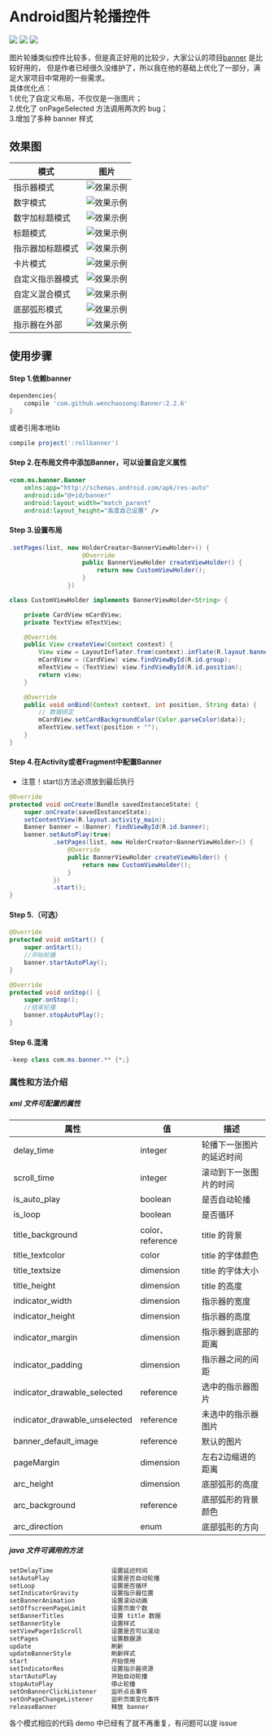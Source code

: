 # Android图片轮播控件

[![](https://jitpack.io/v/wenchaosong/Banner.svg)](https://jitpack.io/#wenchaosong/Banner)
[![](https://img.shields.io/github/stars/wenchaosong/Banner.svg)](https://github.com/wenchaosong/Banner)
[![](https://img.shields.io/github/issues/wenchaosong/Banner.svg)](https://github.com/wenchaosong/Banner)

图片轮播类似控件比较多，但是真正好用的比较少，大家公认的项目[banner](https://github.com/youth5201314/banner) 是比较好用的，
但是作者已经很久没维护了，所以我在他的基础上优化了一部分，满足大家项目中常用的一些需求。<br>
具体优化点：<br>
1.优化了自定义布局，不仅仅是一张图片；<br>
2.优化了 onPageSelected 方法调用两次的 bug；<br>
3.增加了多种 banner 样式

## 效果图

|模式|图片
|---|---|
|指示器模式|![效果示例](https://upload-images.jianshu.io/upload_images/9913211-5e7a26460c51022f.png)|
|数字模式|![效果示例](https://upload-images.jianshu.io/upload_images/9913211-8322b8379c3c3240.png)|
|数字加标题模式|![效果示例](https://upload-images.jianshu.io/upload_images/9913211-6c6204de8cee8d83.png)|
|标题模式|![效果示例](https://upload-images.jianshu.io/upload_images/9913211-91d620275e7e3c8d.png)|
|指示器加标题模式|![效果示例](https://upload-images.jianshu.io/upload_images/9913211-0f391a0c244e5005.png)|
|卡片模式|![效果示例](https://upload-images.jianshu.io/upload_images/9913211-8d85073daf5d8d42.png)|
|自定义指示器模式|![效果示例](https://upload-images.jianshu.io/upload_images/9913211-af713b0eea956d16.png)|
|自定义混合模式|![效果示例](https://upload-images.jianshu.io/upload_images/9913211-539bb6c0ae0f2743.png)|
|底部弧形模式|![效果示例](https://upload-images.jianshu.io/upload_images/9913211-d14b734be7de9e86.png)|
|指示器在外部|![效果示例](https://upload-images.jianshu.io/upload_images/9913211-d66f82d32ea6aeb9.png)|

## 使用步骤

#### Step 1.依赖banner
```groovy
dependencies{
    compile 'com.github.wenchaosong:Banner:2.2.6'
}
```
或者引用本地lib
```groovy
compile project(':rollbanner')
```

#### Step 2.在布局文件中添加Banner，可以设置自定义属性
```xml
<com.ms.banner.Banner
    xmlns:app="http://schemas.android.com/apk/res-auto"
    android:id="@+id/banner"
    android:layout_width="match_parent"
    android:layout_height="高度自己设置" />
```

#### Step 3.设置布局
```java
.setPages(list, new HolderCreator<BannerViewHolder>() {
                    @Override
                    public BannerViewHolder createViewHolder() {
                        return new CustomViewHolder();
                    }
                })

class CustomViewHolder implements BannerViewHolder<String> {

    private CardView mCardView;
    private TextView mTextView;

    @Override
    public View createView(Context context) {
        View view = LayoutInflater.from(context).inflate(R.layout.banner_item, null);
        mCardView = (CardView) view.findViewById(R.id.group);
        mTextView = (TextView) view.findViewById(R.id.position);
        return view;
    }

    @Override
    public void onBind(Context context, int position, String data) {
        // 数据绑定
        mCardView.setCardBackgroundColor(Color.parseColor(data));
        mTextView.setText(position + "");
    }
}
```

#### Step 4.在Activity或者Fragment中配置Banner

- 注意！start()方法必须放到最后执行

```java
@Override
protected void onCreate(Bundle savedInstanceState) {
    super.onCreate(savedInstanceState);
    setContentView(R.layout.activity_main);
    Banner banner = (Banner) findViewById(R.id.banner);
    banner.setAutoPlay(true)
            .setPages(list, new HolderCreator<BannerViewHolder>() {
                @Override
                public BannerViewHolder createViewHolder() {
                    return new CustomViewHolder();
                }
            })
            .start();
}
```

#### Step 5.（可选）
```java
@Override
protected void onStart() {
    super.onStart();
    //开始轮播
    banner.startAutoPlay();
}

@Override
protected void onStop() {
    super.onStop();
    //结束轮播
    banner.stopAutoPlay();
}
```

#### Step 6.混淆
```java
-keep class com.ms.banner.** {*;}
```

### 属性和方法介绍

##### xml 文件可配置的属性

|属性|值|描述
|---|---|---|
|delay_time|integer|轮播下一张图片的延迟时间|
|scroll_time|integer|滚动到下一张图片的时间|
|is_auto_play|boolean|是否自动轮播|
|is_loop|boolean|是否循环|
|title_background|color、reference|title 的背景|
|title_textcolor|color|title 的字体颜色|
|title_textsize|dimension|title 的字体大小|
|title_height|dimension|title 的高度|
|indicator_width|dimension|指示器的宽度|
|indicator_height|dimension|指示器的高度|
|indicator_margin|dimension|指示器到底部的距离|
|indicator_padding|dimension|指示器之间的间距|
|indicator_drawable_selected|reference|选中的指示器图片|
|indicator_drawable_unselected|reference|未选中的指示器图片|
|banner_default_image|reference|默认的图片|
|pageMargin|dimension|左右2边缩进的距离|
|arc_height|dimension|底部弧形的高度|
|arc_background|reference|底部弧形的背景颜色|
|arc_direction|enum|底部弧形的方向|

##### java 文件可调用的方法

```java
setDelayTime                设置延迟时间
setAutoPlay                 设置是否自动轮播
setLoop                     设置是否循环
setIndicatorGravity         设置指示器位置
setBannerAnimation          设置滚动动画
setOffscreenPageLimit       设置页面个数
setBannerTitles             设置 title 数据
setBannerStyle              设置样式
setViewPagerIsScroll        设置是否可以滚动
setPages                    设置数据源
update                      刷新
updateBannerStyle           刷新样式
start                       开始使用
setIndicatorRes             设置指示器资源
startAutoPlay               开始自动轮播
stopAutoPlay                停止轮播
setOnBannerClickListener    监听点击事件
setOnPageChangeListener     监听页面变化事件
releaseBanner               释放 banner
```

各个模式相应的代码 demo 中已经有了就不再重复，有问题可以提 issue
